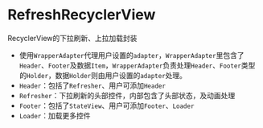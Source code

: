 # RefreshRecyclerView
RecyclerView的下拉刷新、上拉加载封装

* 使用`WrapperAdapter`代理用户设置的`adapter`，`WrapperAdapter`里包含了`Header`、`Footer`及数据`Item`，`WrapperAdapter`负责处理`Header`、`Footer`类型的`Holder`，数据`Holder`则由用户设置的`adapter`处理。
* `Header`：包括了`Refresher`、用户可添加`Header`
* `Refresher`：下拉刷新的头部控件，内部包含了头部状态，及动画处理
* `Footer`：包括了`StateView`、用户可添加`Footer`、`Loader`
* `Loader`：加载更多控件
